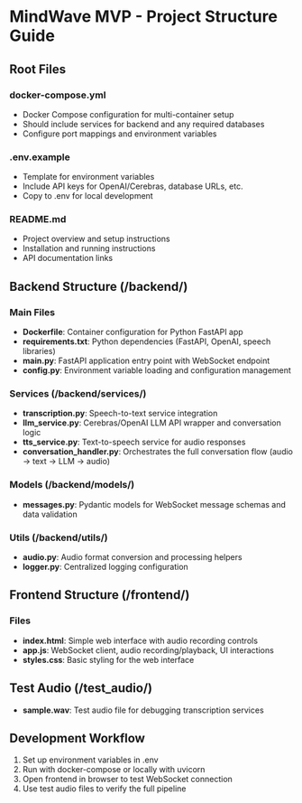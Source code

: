 # MindWave MVP - Project Structure Guide

## Root Files

### docker-compose.yml
- Docker Compose configuration for multi-container setup
- Should include services for backend and any required databases
- Configure port mappings and environment variables

### .env.example
- Template for environment variables
- Include API keys for OpenAI/Cerebras, database URLs, etc.
- Copy to .env for local development

### README.md
- Project overview and setup instructions
- Installation and running instructions
- API documentation links

## Backend Structure (/backend/)

### Main Files
- **Dockerfile**: Container configuration for Python FastAPI app
- **requirements.txt**: Python dependencies (FastAPI, OpenAI, speech libraries)
- **main.py**: FastAPI application entry point with WebSocket endpoint
- **config.py**: Environment variable loading and configuration management

### Services (/backend/services/)
- **transcription.py**: Speech-to-text service integration
- **llm_service.py**: Cerebras/OpenAI LLM API wrapper and conversation logic
- **tts_service.py**: Text-to-speech service for audio responses
- **conversation_handler.py**: Orchestrates the full conversation flow (audio → text → LLM → audio)

### Models (/backend/models/)
- **messages.py**: Pydantic models for WebSocket message schemas and data validation

### Utils (/backend/utils/)
- **audio.py**: Audio format conversion and processing helpers
- **logger.py**: Centralized logging configuration

## Frontend Structure (/frontend/)

### Files
- **index.html**: Simple web interface with audio recording controls
- **app.js**: WebSocket client, audio recording/playback, UI interactions
- **styles.css**: Basic styling for the web interface

## Test Audio (/test_audio/)
- **sample.wav**: Test audio file for debugging transcription services

## Development Workflow
1. Set up environment variables in .env
2. Run with docker-compose or locally with uvicorn
3. Open frontend in browser to test WebSocket connection
4. Use test audio files to verify the full pipeline